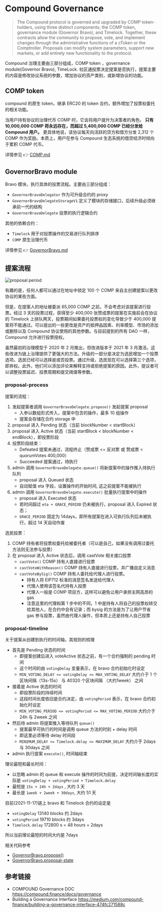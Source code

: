 # Compound Governance

> The Compound protocol is governed and upgraded by COMP token-holders, using three distinct components; the COMP token, governance module (Governor Bravo), and Timelock. Together, these contracts allow the community to propose, vote, and implement changes through the administrative functions of a cToken or the Comptroller. Proposals can modify system parameters, support new markets, or add entirely new functionality to the protocol.

Compound 治理主要由三部分组成，COMP token ，governance module(Governor Bravo), TimeLock. 社区通投票决定提案是否执行，提案主要的内容是修改协议系统的参数，增加协议的资产类别，或新增协议的功能。

## COMP token

compound 的原生 token，继承 ERC20 的 token 合约，额外增加了投票权委托的相关功能。

当用户持有协议的治理代币 COMP 时，它会将用户提升为决策者的角色。
**只有 10,000,000 COMP 将永远存在，而超过 5,400,000 COMP 已经分发给 Compound 用户。**
更具体地说，该协议每天向活跃的贷方和借方分发 2,312 个 COMP 作为奖励。本质上，用户在参与 Compound 生态系统的借贷经济时倾向于累积 COMP 代币。

详情参见 :point_right: [COMP.md](./COMP.md)

## GovernorBravo module

Bravo 模块，执行具体的投票流程。主要由三部分组成：

- `GovernorBravoDelegator` 作为可升级合约的 proxy
- `GovernorBravoDelegateStorageV1` 定义了模块的存储接口，后续升级必须继承前一代的结构
- `GovernorBravoDelegate` 投票的执行逻辑合约

其他的依赖合约：

- `Timelock` 用于对投票操作的交易进行队列排序
- `COMP` 原生治理代币

详情参见 :point_right: [GovernorBravo.md](./GovernorBravo.md)

## 提案流程

![proposal period](https://compound.finance/images/gov_diagram.png)

有趣的是，任何人都可以通过在地址中锁定 100 个 COMP 来自主创建提案以更改协议的某些方面。

但是，在提案人的地址被委派 65,000 COMP 之前，不会考虑对该提案进行投票。经过 3 天的投票过程，获得至少 400,000 张赞成票的提案在实施前会在协议的 Timelock 上排队两天，投票期间如果委托投票权的变化导致少于 400,000 提案将不能通过。可以提出的一些更改是资产的抵押品因素、利率模型、市场的添加或删除以及 Compound 协议使用的其他参数。与目前提到的所有 DAO 一样，Compound 允许进行投票授权。

虽然最初的治理模型于 2020 年 2 月推出，但改进版本于 2021 年 3 月激活。这些改进为链上治理提供了更强大的方法。升级的一部分是决定为选民增加一个投票选项。选民已经可以选择是或否投票。通过升级，选民现在可以选择第三个选项，即弃权。此外，他们可以添加评论来解释支持或拒绝提案的原因。此外，提议者可以调整投票延迟、投票周期和提交阈值等参数。

### proposal-process

提案的流程：

1. 发起提案者调用 `GovernorBravoDelegate.propose()` 发起提案 proposal
   - 入参以数组形式传入，提案中包含的操作，最多 10 组操作
   - 提案会存储在合约 storage 中
2. proposal 进入 Pending 状态（当前 blockNumber < startBlock）
3. proposal 进入 Active 状态（当前 startBlock < blockNumber < endBlock），即投票阶段
4. 投票阶段结束：
   - Defeated 提案未通过，流程终止（赞成票 <= 反对票 或 赞成票 < quorumVotes 400,000）
   - Succeeded 提案通过，待执行
5. admin 调用 `GovernorBravoDelegate.queue()` 将新提案中的操作推入待执行队列
   - proposal 进入 Queued 状态
   - 自动赋值 eta 字段，设置操作的开始时间, 这之前提案不能被执行
6. admin 调用 `GovernorBravoDelegate.execute()` 批量执行提案中的操作
   - proposal 进入 Executed 状态
   - 若时间超过 `eta + GRACE_PERIOD` 仍未被执行，proposal 进入 Expired 状态；
   - `GRACE_PERIOD` 固定为 14days，即所有提案在进入可执行队列后未被执行，超过 14 天自动作废

选民投票：

1. COMP 持有者将投票权委托给被委托者（可以是自己，如果没有调用过委托方法则无法参与投票）
2. 在 proposal 进入 Active 状态后，调用 castVote 相关接口投票
   - `castVote()` COMP 持有人直接进行投票
   - `castVoteWithReason()` COMP 持有人直接进行投票，并广播自定义消息
   - `castVoteBySig()` COMP 持有人委托给代理人进行投票。
     - 持有人将 EIP712 标准的消息签名发送给代理人
     - 代理人使用该签名代持有人投票
     - 代理人一般是 COMP 项目方，这样可以避免让用户承担主网高昂的 gas
     - 注意这里的代理和第 1 步中的不同，1 中是持有人将自己的投票权转交给其他人，在合约中会有记录；而 bysig 的方法是为了让用户节省 gas 参与投票，虽然由代理人操作，但本质上还是持有人自己投票

### proposal-timeline

关于提案从创建到执行的时间轴，其规则的梳理

- 首先是 Pending 状态的时间
  - 即提案创建后进入 voteActive 状态之前，有一个合约强制的 pending 时间
  - 这个时间的由 `votingDelay` 变量表示，在 bravo 合约初始化时设定
  - `MIN_VOTING_DELAY <= votingDelay <= MAX_VOTING_DELAY` 大约介于 1 个区块间隔（13s-15s） 与 40320 个区块间隔 （大约1week） 之间
- 接着是 Active 状态的时间
  - 即投票阶段的持续时间
  - 这段时间长度依旧是合约决定，由 `votingPeriod` 表示，在 bravo 合约初始化时设定
  - `MIN_VOTING_PERIOD <= votingPeriod <= MAX_VOTING_PERIOD` 大约介于 24h 与 2week 之间
- 然后待 admin 将提案推入等待队列 `queue()`
  - 提案最早可执行的时间是调用 queue 方法的时刻 + delay 时间
  - 即这里必须等待 delay 时间段
  - `MINIMUM_DELAY <= Timelock.delay <= MAXIMUM_DELAY` 大约介于 2days 与 30days 之间
- admin 执行提案 `execute()`, 时间轴结束

理论最短和最长时间：

- 以忽略 admin 的 queue 和 execute 操作的时间为前提，决定时间轴长度的实际是 `votingDelay + votingPeriod + Timelock.delay`
- 最短是 `15s + 24h + 2days` , 大约 3 天
- 最长是 `1week + 2week + 30days`, 大约 51 天

目前(2021-11-17)链上 bravo 和 Timelock 合约的设定是

- `votingDelay` 13140 blocks 约 2days
- `votingPeriod` 19710 blocks 约 3days
- `Timelock.delay` 172800 s = 48 hours =  2days

所以当前理论最短的时间大约是 7days

相关代码参考

- [GovernorBravo.propose()](./GovernorBravo.md#propose)
- [GovernorBravo.proposal-state](./GovernorBravo.md#proposal-state)

## 参考链接

- COMPOUND Governance DOC <https://compound.finance/docs/governance>
- Building a Governance Interface <https://medium.com/compound-finance/building-a-governance-interface-474fc271588c>
